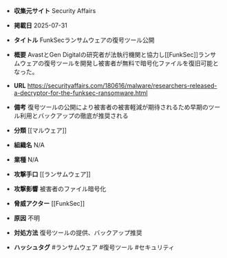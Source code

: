 - **収集元サイト**
Security Affairs

- **掲載日**
2025-07-31

- **タイトル**
FunkSecランサムウェアの復号ツール公開

- **概要**
AvastとGen Digitalの研究者が法執行機関と協力し[[FunkSec]]ランサムウェアの復号ツールを開発し被害者が無料で暗号化ファイルを復旧可能となった。

- **URL**
https://securityaffairs.com/180616/malware/researchers-released-a-decryptor-for-the-funksec-ransomware.html

- **備考**
復号ツールの公開により被害者の被害軽減が期待されるため早期のツール利用とバックアップの徹底が推奨される

- **分類**
[[マルウェア]]

- **組織名**
N/A

- **業種**
N/A

- **攻撃手口**
[[ランサムウェア]]

- **攻撃影響**
被害者のファイル暗号化

- **脅威アクター**
[[FunkSec]]

- **原因**
不明

- **対処方法**
復号ツールの提供、バックアップ推奨

- **ハッシュタグ**
#ランサムウェア #復号ツール #セキュリティ
